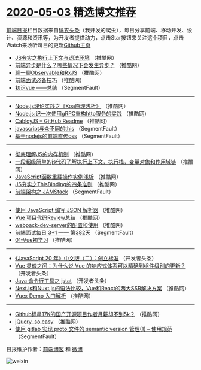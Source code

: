 # [2020-05-03 精选博文推荐](https://toutiao.qdkfweb.cn/date/2020/05/03)

[前端日报](https://qdkfweb.cn/c/news)栏目数据来自[码农头条](https://toutiao.qdkfweb.cn/)（我开发的爬虫），每日分享前端、移动开发、设计、资源和资讯等，为开发者提供动力，点击Star按钮来关注这个项目，点击Watch来收听每日的更新[Github主页](https://github.com/kujian/frontendDaily)
* [JS夯实之执行上下文与词法环境](https://toutiao.qdkfweb.cn/141767.html) （推酷网）
* [前端异步是什么？哪些情况下会发生异步？](https://toutiao.qdkfweb.cn/141757.html) （推酷网）
* [聊一聊Observable和RxJS](https://toutiao.qdkfweb.cn/141758.html) （推酷网）
* [前端面试必备技巧](https://toutiao.qdkfweb.cn/141769.html) （推酷网）
* [初识vue ——总结](https://toutiao.qdkfweb.cn/141746.html) （SegmentFault）

***
* [Node.js理论实践之《Koa原理浅析》](https://toutiao.qdkfweb.cn/141759.html) （推酷网）
* [Node.js:记一次使用gRPC重构http服务的实践](https://toutiao.qdkfweb.cn/141760.html) （推酷网）
* [CabloyJS &#8211; GitHub Readme](https://toutiao.qdkfweb.cn/141771.html) （推酷网）
* [javascript与众不同的this](https://toutiao.qdkfweb.cn/141748.html) （SegmentFault）
* [基于nodejs的前端直传oss](https://toutiao.qdkfweb.cn/141749.html) （SegmentFault）

***
* [彻底理解JS的内存机制](https://toutiao.qdkfweb.cn/141762.html) （推酷网）
* [一段超级简单的js代码了解执行上下文，执行栈，变量对象和作用域链](https://toutiao.qdkfweb.cn/141773.html) （推酷网）
* [JavaScript函数重载操作实例浅析](https://toutiao.qdkfweb.cn/141764.html) （推酷网）
* [JS夯实之ThisBinding的四条准则](https://toutiao.qdkfweb.cn/141768.html) （推酷网）
* [前端架构之 JAMStack](https://toutiao.qdkfweb.cn/141745.html) （SegmentFault）

***
* [使用 JavaScript 编写 JSON 解析器](https://toutiao.qdkfweb.cn/141770.html) （推酷网）
* [Vue 项目代码Review总结](https://toutiao.qdkfweb.cn/141761.html) （推酷网）
* [webpack-dev-server的配置和使用](https://toutiao.qdkfweb.cn/141772.html) （推酷网）
* [前端面试每日 3+1 —— 第382天](https://toutiao.qdkfweb.cn/141750.html) （SegmentFault）
* [01-Vue初学习](https://toutiao.qdkfweb.cn/141763.html) （推酷网）

***
* [《JavaScript 20 年》中文版（二）：创立标准](https://toutiao.qdkfweb.cn/141793.html) （开发者头条）
* [Vue 灵魂之问：为什么说 Vue 的响应式体系可以精确到组件级别的更新？](https://toutiao.qdkfweb.cn/141751.html) （开发者头条）
* [Java 命令行工具之 jstat](https://toutiao.qdkfweb.cn/141752.html) （开发者头条）
* [Next.js和Nuxt.js的语法比较，Vue和React的两大SSR解决方案](https://toutiao.qdkfweb.cn/141765.html) （推酷网）
* [Vuex Demo 入门解析](https://toutiao.qdkfweb.cn/141755.html) （推酷网）

***
* [Github标星17K的国产开源项目作者月薪却不到5k？](https://toutiao.qdkfweb.cn/141766.html) （推酷网）
* [jQuery, so easy](https://toutiao.qdkfweb.cn/141756.html) （推酷网）
* [使用 gitlab 实现 proto 文件的 semantic version 管理(1) &#8211; 使用规范](https://toutiao.qdkfweb.cn/141747.html) （SegmentFault）

日报维护作者：[前端博客](https://qdkfweb.cn/) 和 [微博](https://qdkfweb.cn/go/weibo)

![weixin](https://user-images.githubusercontent.com/3055447/38468989-651132ac-3b80-11e8-8e6b-15122322a9d7.png)